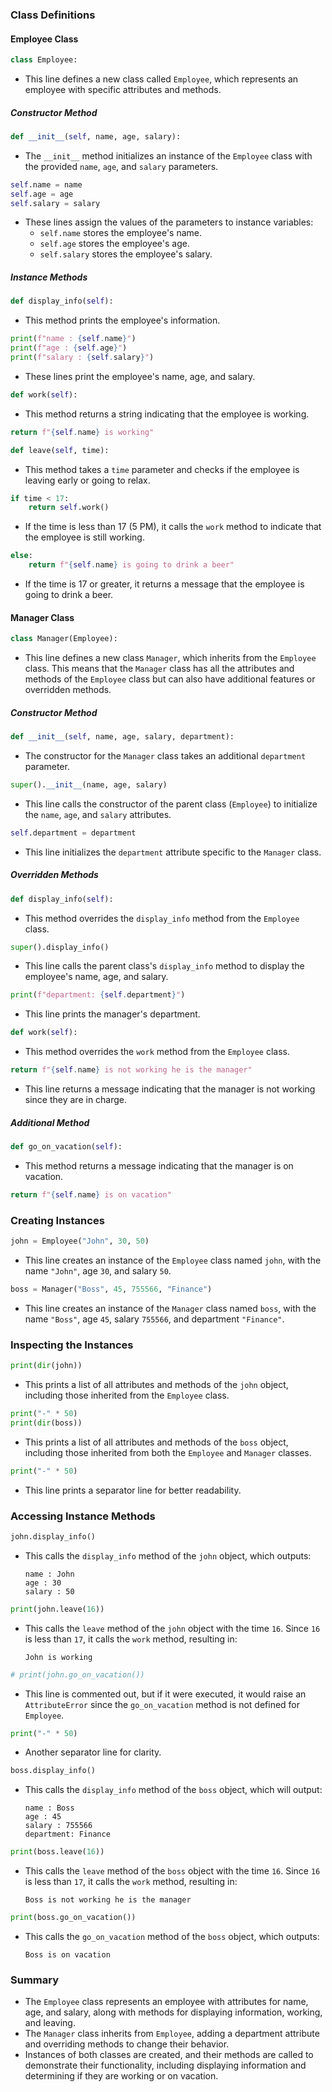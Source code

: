 
### Class Definitions

#### Employee Class

```python
class Employee:
```
- This line defines a new class called `Employee`, which represents an employee with specific attributes and methods.

##### Constructor Method

```python
def __init__(self, name, age, salary):
```
- The `__init__` method initializes an instance of the `Employee` class with the provided `name`, `age`, and `salary` parameters.

```python
self.name = name
self.age = age
self.salary = salary
```
- These lines assign the values of the parameters to instance variables:
  - `self.name` stores the employee's name.
  - `self.age` stores the employee's age.
  - `self.salary` stores the employee's salary.

##### Instance Methods

```python
def display_info(self):
```
- This method prints the employee's information.

```python
print(f"name : {self.name}")
print(f"age : {self.age}")
print(f"salary : {self.salary}")
```
- These lines print the employee's name, age, and salary.

```python
def work(self):
```
- This method returns a string indicating that the employee is working.

```python
return f"{self.name} is working"
```

```python
def leave(self, time):
```
- This method takes a `time` parameter and checks if the employee is leaving early or going to relax.

```python
if time < 17:
    return self.work()
```
- If the time is less than 17 (5 PM), it calls the `work` method to indicate that the employee is still working.

```python
else:
    return f"{self.name} is going to drink a beer"
```
- If the time is 17 or greater, it returns a message that the employee is going to drink a beer.

#### Manager Class

```python
class Manager(Employee):
```
- This line defines a new class `Manager`, which inherits from the `Employee` class. This means that the `Manager` class has all the attributes and methods of the `Employee` class but can also have additional features or overridden methods.

##### Constructor Method

```python
def __init__(self, name, age, salary, department):
```
- The constructor for the `Manager` class takes an additional `department` parameter.

```python
super().__init__(name, age, salary)
```
- This line calls the constructor of the parent class (`Employee`) to initialize the `name`, `age`, and `salary` attributes.

```python
self.department = department
```
- This line initializes the `department` attribute specific to the `Manager` class.

##### Overridden Methods

```python
def display_info(self):
```
- This method overrides the `display_info` method from the `Employee` class.

```python
super().display_info()
```
- This line calls the parent class's `display_info` method to display the employee's name, age, and salary.

```python
print(f"department: {self.department}")
```
- This line prints the manager's department.

```python
def work(self):
```
- This method overrides the `work` method from the `Employee` class.

```python
return f"{self.name} is not working he is the manager"
```
- This line returns a message indicating that the manager is not working since they are in charge.

##### Additional Method

```python
def go_on_vacation(self):
```
- This method returns a message indicating that the manager is on vacation.

```python
return f"{self.name} is on vacation"
```

### Creating Instances

```python
john = Employee("John", 30, 50)
```
- This line creates an instance of the `Employee` class named `john`, with the name `"John"`, age `30`, and salary `50`.

```python
boss = Manager("Boss", 45, 755566, "Finance")
```
- This line creates an instance of the `Manager` class named `boss`, with the name `"Boss"`, age `45`, salary `755566`, and department `"Finance"`.

### Inspecting the Instances

```python
print(dir(john))
```
- This prints a list of all attributes and methods of the `john` object, including those inherited from the `Employee` class.

```python
print("-" * 50)
print(dir(boss))
```
- This prints a list of all attributes and methods of the `boss` object, including those inherited from both the `Employee` and `Manager` classes.

```python
print("-" * 50)
```
- This line prints a separator line for better readability.

### Accessing Instance Methods

```python
john.display_info()
```
- This calls the `display_info` method of the `john` object, which outputs:
  ```
  name : John
  age : 30
  salary : 50
  ```

```python
print(john.leave(16))
```
- This calls the `leave` method of the `john` object with the time `16`. Since `16` is less than `17`, it calls the `work` method, resulting in:
  ```
  John is working
  ```

```python
# print(john.go_on_vacation())
```
- This line is commented out, but if it were executed, it would raise an `AttributeError` since the `go_on_vacation` method is not defined for `Employee`.

```python
print("-" * 50)
```
- Another separator line for clarity.

```python
boss.display_info()
```
- This calls the `display_info` method of the `boss` object, which will output:
  ```
  name : Boss
  age : 45
  salary : 755566
  department: Finance
  ```

```python
print(boss.leave(16))
```
- This calls the `leave` method of the `boss` object with the time `16`. Since `16` is less than `17`, it calls the `work` method, resulting in:
  ```
  Boss is not working he is the manager
  ```

```python
print(boss.go_on_vacation())
```
- This calls the `go_on_vacation` method of the `boss` object, which outputs:
  ```
  Boss is on vacation
  ```

### Summary

- The `Employee` class represents an employee with attributes for name, age, and salary, along with methods for displaying information, working, and leaving.
- The `Manager` class inherits from `Employee`, adding a department attribute and overriding methods to change their behavior.
- Instances of both classes are created, and their methods are called to demonstrate their functionality, including displaying information and determining if they are working or on vacation.

